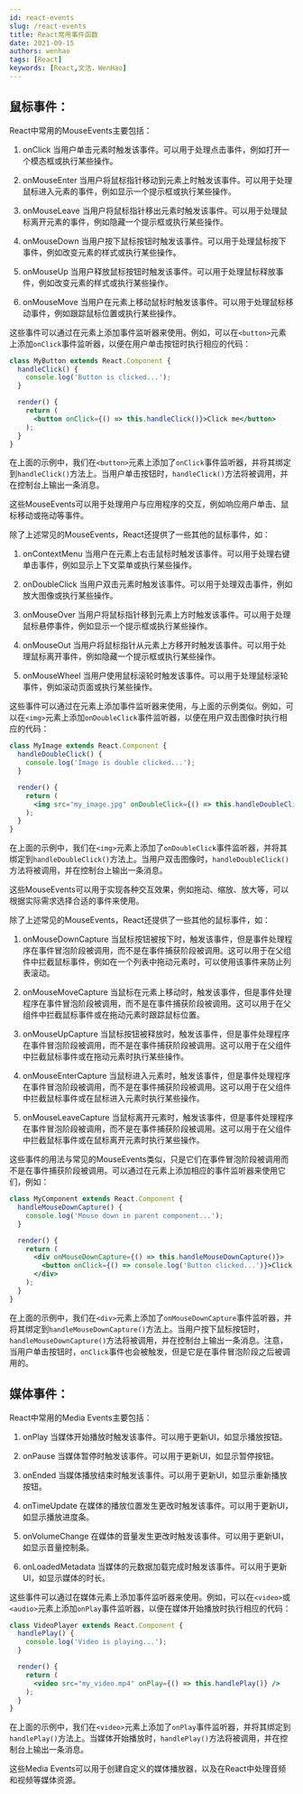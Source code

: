 ```yaml
---
id: react-events
slug: /react-events
title: React常用事件函数
date: 2021-09-15
authors: wenhao
tags: [React]
keywords: [React,文浩，WenHao]
---
```


## 鼠标事件：
React中常用的MouseEvents主要包括：

1. onClick
当用户单击元素时触发该事件。可以用于处理点击事件，例如打开一个模态框或执行某些操作。

2. onMouseEnter
当用户将鼠标指针移动到元素上时触发该事件。可以用于处理鼠标进入元素的事件，例如显示一个提示框或执行某些操作。

3. onMouseLeave
当用户将鼠标指针移出元素时触发该事件。可以用于处理鼠标离开元素的事件，例如隐藏一个提示框或执行某些操作。

4. onMouseDown
当用户按下鼠标按钮时触发该事件。可以用于处理鼠标按下事件，例如改变元素的样式或执行某些操作。

5. onMouseUp
当用户释放鼠标按钮时触发该事件。可以用于处理鼠标释放事件，例如改变元素的样式或执行某些操作。

6. onMouseMove
当用户在元素上移动鼠标时触发该事件。可以用于处理鼠标移动事件，例如跟踪鼠标位置或执行某些操作。

这些事件可以通过在元素上添加事件监听器来使用。例如，可以在`<button>`元素上添加`onClick`事件监听器，以便在用户单击按钮时执行相应的代码：

```jsx
class MyButton extends React.Component {
  handleClick() {
    console.log('Button is clicked...');
  }

  render() {
    return (
      <button onClick={() => this.handleClick()}>Click me</button>
    );
  }
}
```

在上面的示例中，我们在`<button>`元素上添加了`onClick`事件监听器，并将其绑定到`handleClick()`方法上。当用户单击按钮时，`handleClick()`方法将被调用，并在控制台上输出一条消息。

这些MouseEvents可以用于处理用户与应用程序的交互，例如响应用户单击、鼠标移动或拖动等事件。

除了上述常见的MouseEvents，React还提供了一些其他的鼠标事件，如：

1. onContextMenu
当用户在元素上右击鼠标时触发该事件。可以用于处理右键单击事件，例如显示上下文菜单或执行某些操作。

2. onDoubleClick
当用户双击元素时触发该事件。可以用于处理双击事件，例如放大图像或执行某些操作。

3. onMouseOver
当用户将鼠标指针移到元素上方时触发该事件。可以用于处理鼠标悬停事件，例如显示一个提示框或执行某些操作。

4. onMouseOut
当用户将鼠标指针从元素上方移开时触发该事件。可以用于处理鼠标离开事件，例如隐藏一个提示框或执行某些操作。

5. onMouseWheel
当用户使用鼠标滚轮时触发该事件。可以用于处理鼠标滚轮事件，例如滚动页面或执行某些操作。

这些事件可以通过在元素上添加事件监听器来使用，与上面的示例类似。例如，可以在`<img>`元素上添加`onDoubleClick`事件监听器，以便在用户双击图像时执行相应的代码：

```jsx
class MyImage extends React.Component {
  handleDoubleClick() {
    console.log('Image is double clicked...');
  }

  render() {
    return (
      <img src="my_image.jpg" onDoubleClick={() => this.handleDoubleClick()} />
    );
  }
}
```

在上面的示例中，我们在`<img>`元素上添加了`onDoubleClick`事件监听器，并将其绑定到`handleDoubleClick()`方法上。当用户双击图像时，`handleDoubleClick()`方法将被调用，并在控制台上输出一条消息。

这些MouseEvents可以用于实现各种交互效果，例如拖动、缩放、放大等，可以根据实际需求选择合适的事件来使用。

除了上述常见的MouseEvents，React还提供了一些其他的鼠标事件，如：

1. onMouseDownCapture
当鼠标按钮被按下时，触发该事件，但是事件处理程序在事件冒泡阶段被调用，而不是在事件捕获阶段被调用。这可以用于在父组件中拦截鼠标事件，例如在一个列表中拖动元素时，可以使用该事件来防止列表滚动。

2. onMouseMoveCapture
当鼠标在元素上移动时，触发该事件，但是事件处理程序在事件冒泡阶段被调用，而不是在事件捕获阶段被调用。这可以用于在父组件中拦截鼠标事件或在拖动元素时跟踪鼠标位置。

3. onMouseUpCapture
当鼠标按钮被释放时，触发该事件，但是事件处理程序在事件冒泡阶段被调用，而不是在事件捕获阶段被调用。这可以用于在父组件中拦截鼠标事件或在拖动元素时执行某些操作。

4. onMouseEnterCapture
当鼠标进入元素时，触发该事件，但是事件处理程序在事件冒泡阶段被调用，而不是在事件捕获阶段被调用。这可以用于在父组件中拦截鼠标事件或在鼠标进入元素时执行某些操作。

5. onMouseLeaveCapture
当鼠标离开元素时，触发该事件，但是事件处理程序在事件冒泡阶段被调用，而不是在事件捕获阶段被调用。这可以用于在父组件中拦截鼠标事件或在鼠标离开元素时执行某些操作。

这些事件的用法与常见的MouseEvents类似，只是它们在事件冒泡阶段被调用而不是在事件捕获阶段被调用。可以通过在元素上添加相应的事件监听器来使用它们，例如：

```jsx
class MyComponent extends React.Component {
  handleMouseDownCapture() {
    console.log('Mouse down in parent component...');
  }

  render() {
    return (
      <div onMouseDownCapture={() => this.handleMouseDownCapture()}>
        <button onClick={() => console.log('Button clicked...')}>Click me</button>
      </div>
    );
  }
}
```

在上面的示例中，我们在`<div>`元素上添加了`onMouseDownCapture`事件监听器，并将其绑定到`handleMouseDownCapture()`方法上。当用户按下鼠标按钮时，`handleMouseDownCapture()`方法将被调用，并在控制台上输出一条消息。注意，当用户单击按钮时，`onClick`事件也会被触发，但是它是在事件冒泡阶段之后被调用的。

## 媒体事件：
React中常用的Media Events主要包括：

1. onPlay
当媒体开始播放时触发该事件。可以用于更新UI，如显示播放按钮。

2. onPause
当媒体暂停时触发该事件。可以用于更新UI，如显示暂停按钮。

3. onEnded
当媒体播放结束时触发该事件。可以用于更新UI，如显示重新播放按钮。

4. onTimeUpdate
在媒体的播放位置发生更改时触发该事件。可以用于更新UI，如显示播放进度条。

5. onVolumeChange
在媒体的音量发生更改时触发该事件。可以用于更新UI，如显示音量控制条。

6. onLoadedMetadata
当媒体的元数据加载完成时触发该事件。可以用于更新UI，如显示媒体的时长。

这些事件可以通过在媒体元素上添加事件监听器来使用。例如，可以在`<video>`或`<audio>`元素上添加`onPlay`事件监听器，以便在媒体开始播放时执行相应的代码：

```jsx
class VideoPlayer extends React.Component {
  handlePlay() {
    console.log('Video is playing...');
  }

  render() {
    return (
      <video src="my_video.mp4" onPlay={() => this.handlePlay()} />
    );
  }
}
```

在上面的示例中，我们在`<video>`元素上添加了`onPlay`事件监听器，并将其绑定到`handlePlay()`方法上。当媒体开始播放时，`handlePlay()`方法将被调用，并在控制台上输出一条消息。

这些Media Events可以用于创建自定义的媒体播放器，以及在React中处理音频和视频等媒体资源。